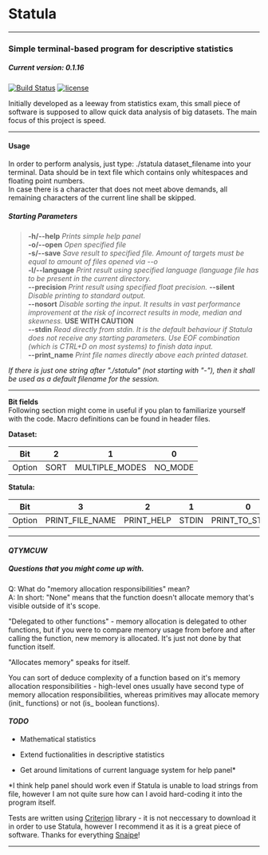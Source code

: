 # Statula

***

### Simple terminal-based program for descriptive statistics
##### *Current version: 0.1.16*
[![Build Status](https://travis-ci.org/PiotrOsiewicz/Statula.svg?branch=master)](https://travis-ci.org/PiotrOsiewicz/Statula)
[![license](https://img.shields.io/github/license/PiotrOsiewicz/statula.svg)]()

Initially developed as a leeway from statistics exam, this small piece of software is supposed to allow quick data analysis of big datasets.
The main focus of this project is speed.

***
#### Usage

In order to perform analysis, just type:
./statula dataset_filename
into your terminal. Data should be in text file which contains only whitespaces and floating point numbers.  
In case there is a character that does not meet above demands, all remaining characters of the current line shall be skipped.

##### Starting Parameters
>**-h/--help**		*Prints simple help panel*  
**-o/--open**		*Open specified file*  
**-s/--save**		*Save result to specified file. Amount of targets must be equal to amount of files opened via --o*  
**-l/--language**	*Print result using specified language (language file has to be present in the current directory.*  
**--precision**		*Print result using specified float precision.*
**--silent**		*Disable printing to standard output.*  
**--nosort**		*Disable sorting the input. It results in vast performance improvement at the risk of incorrect results in mode, median and skewness.* **USE WITH CAUTION**   
**--stdin**		*Read directly from stdin. It is the default behaviour if Statula does not receive any starting parameters. Use EOF combination (which is CTRL+D on most systems) to finish data input.*  
**--print_name**	*Print file names directly above each printed dataset.*   

*If there is just one string after "./statula" (not starting with "-"), then it shall be used as a default filename for the session.*

*** 
****Bit fields****  
Following section might come in useful if you plan to familiarize yourself with the code. Macro definitions can be found in header files.
  
  
**Dataset:**  

|   Bit  |   2  |        1       |    0    |
|:------:|:----:|:--------------:|:-------:|
| Option | SORT | MULTIPLE_MODES | NO_MODE |  
  
  
**Statula:**  
  
|   Bit  |       3         |      2     |   1   |        0        |
|:------:|:---------------:|:----------:|:-----:|:---------------:|
| Option | PRINT_FILE_NAME | PRINT_HELP | STDIN | PRINT_TO_STDOUT |
  
***
#### *QTYMCUW*
##### Questions that you might come up with.  

Q: What do "memory allocation responsibilities" mean?   
A: In short: "None" means that the function doesn't allocate memory that's
visible outside of it's scope.  

"Delegated to other functions" - memory allocation is delegated to other
functions, but if you were to compare memory usage from before and after
calling the function, new memory is allocated. It's just not done by that
function itself.  

"Allocates memory" speaks for itself.  

You can sort of deduce complexity of a function based on it's memory allocation
responsibilities - high-level ones usually have
second type of memory allocation responsibilities, whereas primitives may allocate memory (init_
functions) or not (is_ boolean functions).

#### *TODO*

  * Mathematical statistics

  * Extend fuctionalities in descriptive statistics

  * Get around limitations of current language system for help panel*


*I think help panel should work even if Statula is unable to load strings from file, however I am not quite sure how can I avoid hard-coding
it into the program itself. 

Tests are written using [Criterion](https://github.com/Snaipe/Criterion) library - it is not neccessary to download it in order to use Statula, however I recommend it as it is a great piece of software. Thanks for everything [Snaipe](https://github.com/Snaipe)!
***


